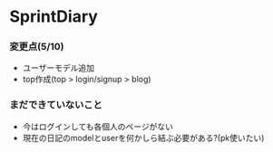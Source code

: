 # SprintDiary

### 変更点(5/10)
- ユーザーモデル追加
- top作成(top > login/signup > blog)


### まだできていないこと
- 今はログインしても各個人のページがない
- 現在の日記のmodelとuserを何かしら結ぶ必要がある?(pk使いたい)
